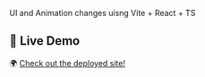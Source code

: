 UI and Animation changes uisng Vite + React + TS
## 🎯 **Live Demo**
🌍 [Check out the deployed site!](https://kingslayer458.github.io/reacter-steam/)  



